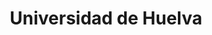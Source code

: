 ---
title: "Universidad de Huelva"
external_link: "https://www.udc.es/es/covid-19/"
type: "andalucia"
file_title: "Acuerdo Adaptación Enseñanza"
file_link: "http://www.uhu.es/sec.general/Normativa/Texto_Normativa/2020-06-25_InstruccionAdaptacionDocenciaCurso20-21.pdf"
---